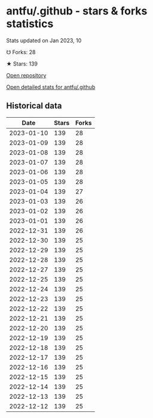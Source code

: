# antfu/.github - stars & forks statistics

Stats updated on Jan 2023, 10

☋ Forks: 28

★ Stars: 139

[Open repository](https://github.com/antfu/.github)

[Open detailed stats for antfu/.github](https://reviewgithub.com/rep/antfu/.github)

## Historical data
| Date | Stars | Forks |
|------|-------|-------|
| 2023-01-10 | 139 | 28 | 
| 2023-01-09 | 139 | 28 | 
| 2023-01-08 | 139 | 28 | 
| 2023-01-07 | 139 | 28 | 
| 2023-01-06 | 139 | 28 | 
| 2023-01-05 | 139 | 28 | 
| 2023-01-04 | 139 | 27 | 
| 2023-01-03 | 139 | 26 | 
| 2023-01-02 | 139 | 26 | 
| 2023-01-01 | 139 | 26 | 
| 2022-12-31 | 139 | 26 | 
| 2022-12-30 | 139 | 25 | 
| 2022-12-29 | 139 | 25 | 
| 2022-12-28 | 139 | 25 | 
| 2022-12-27 | 139 | 25 | 
| 2022-12-25 | 139 | 25 | 
| 2022-12-24 | 139 | 25 | 
| 2022-12-23 | 139 | 25 | 
| 2022-12-22 | 139 | 25 | 
| 2022-12-21 | 139 | 25 | 
| 2022-12-20 | 139 | 25 | 
| 2022-12-19 | 139 | 25 | 
| 2022-12-18 | 139 | 25 | 
| 2022-12-17 | 139 | 25 | 
| 2022-12-16 | 139 | 25 | 
| 2022-12-15 | 139 | 25 | 
| 2022-12-14 | 139 | 25 | 
| 2022-12-13 | 139 | 25 | 
| 2022-12-12 | 139 | 25 | 

